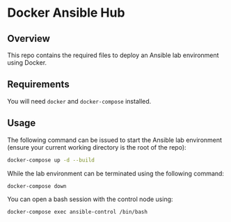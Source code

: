 # Docker Ansible Hub
## Overview
This repo contains the required files to deploy an Ansible lab environment using Docker.
## Requirements
You will need `docker` and `docker-compose` installed.
## Usage
The following command can be issued to start the Ansible lab environment (ensure your current working directory is the root of the repo):
```bash
docker-compose up -d --build
```

While the lab environment can be terminated using the following command:
```bash
docker-compose down
```

You can open a bash session with the control node using:
```bash
docker-compose exec ansible-control /bin/bash
```